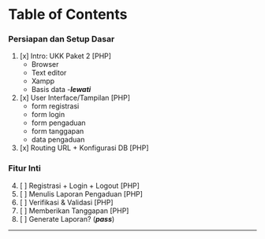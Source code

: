 # Table of Contents
### Persiapan dan Setup Dasar
1. [x] Intro: UKK Paket 2 [PHP]
    - Browser
    - Text editor
    - Xampp
    - Basis data -***lewati***
2. [x] User Interface/Tampilan [PHP]
    - form registrasi
    - form login
    - form pengaduan
    - form tanggapan
    - data pengaduan
3. [x] Routing URL + Konfigurasi DB [PHP]

### Fitur Inti
4. [ ] Registrasi + Login + Logout [PHP]
5. [ ] Menulis Laporan Pengaduan [PHP]
6. [ ] Verifikasi & Validasi [PHP]
7. [ ] Memberikan Tanggapan [PHP]
8. [ ] Generate Laporan? (***pass***)

---

